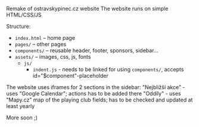 Remake of ostravskypinec.cz website
The website runs on simple HTML/CSS/JS

Structure:
- `index.html` – home page
- `pages/` – other pages
- `components/` – reusable header, footer, sponsors, sidebar...
- `assets/` – images, css, js, fonts
  - `js/`
      - `indent.js` - needs to be linked for using `components/`, accepts id="$component"-placeholder

The website uses iframes for 2 sections in the sidebar: 
  "Nejbližší akce" - uses "Google Calendar"; actions has to be added there
  "Oddíly" - uses "Mapy.cz" map of the playing club fields; has to be checked and updated at least yearly

More soon ;)
